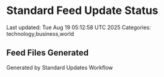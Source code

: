 # Standard Feed Update Status
Last updated: Tue Aug 19 05:12:58 UTC 2025
Categories: technology,business,world

## Feed Files Generated

Generated by Standard Updates Workflow
